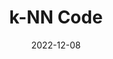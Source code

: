 ---
date: "2022-12-08"
description: k-NN made in base R with an accompanying explanation of some other stuff
icon: "\U0001F4DD"
link: https://github.com/Rcshmin/datasciencefromscratch/blob/main/algorithms/k-nearest%20neighbors/kNNimplementation.Rmd
repo: https://github.com/Rcshmin/datasciencefromscratch/blob/main/algorithms/k-nearest%20neighbors/kNNimplementation.Rmd
title: k-NN Code
weight: 1
---